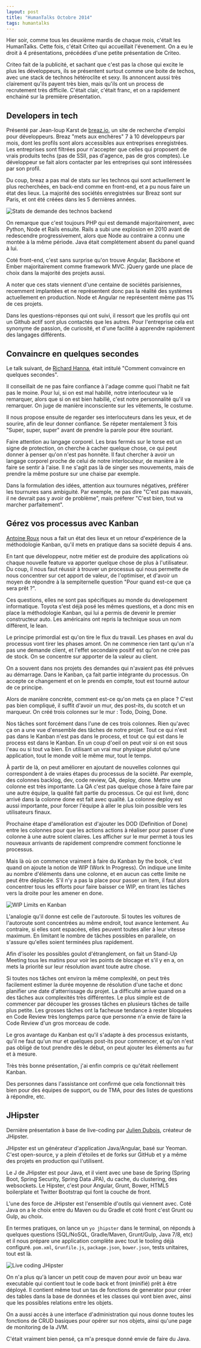 ```yaml
---
layout: post
title: "HumanTalks Octobre 2014"
tags: humantalks
---
```


Hier soir, comme tous les deuxième mardis de chaque mois, c'était les
HumanTalks. Cette fois, c'était Criteo qui accueillait l'évenement. On a eu le
droit à 4 présentations, précédées d'une petite présentation de Criteo.

Criteo fait de la publicité, et sachant que c'est pas la chose qui excite le
plus les développeurs, ils se présentent surtout comme une boite de techos,
avec une stack de technos hétéroclite et sexy. Ils annoncent aussi très
clairement qu'ils payent très bien, mais qu'ils ont un process de recrutement
très difficile. C'était clair, c'était franc, et on a rapidement enchainé sur
la première présentation.

## Developers in tech

Présenté par Jean-loup Karst de [breaz.io](), un site de recherche d'emploi
pour développeurs. Breaz "mets aux enchères" 7 à 10 développeurs par mois, dont
les profils sont alors accessibles aux entreprises enregistrées. Les
entreprises sont filtrées pour n'accepter que celles qui proposent de vrais
produits techs (pas de SSII, pas d'agence, pas de gros comptes). Le développeur
se fait alors contacter par les entreprises qui sont intéressées par son
profil.

Du coup, breaz a pas mal de stats sur les technos qui sont actuellement le plus
recherchées, en back-end comme en front-end, et a pu nous faire un état des
lieux. La majorité des sociétés enregistrées sur Breaz sont sur Paris, et ont
été créées dans les 5 dernières années.

![Stats de demande des technos backend](/public/img/2014-10-14/breaz.jpg)

On remarque que c'est toujours PHP qui est demandé majoritairement, avec
Python, Node et Rails ensuite. Rails a subi une explosion en 2010 avant de
redescendre progressivement, alors que Node au contraire a connu une montée
à la même période. Java était complétement absent du panel quand à lui.

Coté front-end, c'est sans surprise qu'on trouve Angular, Backbone et Ember
majoritairement comme framework MVC. jQuery garde une place de choix dans la
majorité des projets aussi.

A noter que ces stats viennent d'une centaine de sociétés parisiennes,
recemment implantées et ne représentent donc pas la réalité des systèmes
actuellement en production. Node et Angular ne représentent même pas 1% de ces
projets.

Dans les questions-réponses qui ont suivi, il ressort que les profils qui ont
un Github actif sont plus contactés que les autres. Pour l'entreprise cela est
synonyme de passion, de curiosité, et d'une facilité à apprendre rapidement des
langages différents.

## Convaincre en quelques secondes

Le talk suivant, de [Richard Hanna](https://twitter.com/richardhanna), était
intitulé "Comment convaincre en quelques secondes".

Il conseillait de ne pas faire confiance à l'adage comme quoi l'habit ne fait
pas le moine. Pour lui, si on est mal habillé, notre interlocuteur va le
remarquer, alors que si on est bien habillé, c'est notre personnalité qu'il va
remarquer.  On juge de manière inconsciente sur les vêtements, le costume.

Il nous propose ensuite de regarder ses interlocuteurs dans les yeux, et de
sourire, afin de leur donner confiance. Se répeter mentalement 3 fois "Super,
super, super" avant de prendre la parole pour être souriant.

Faire attention au langage corporel. Les bras fermés sur le torse est un signe
de protection, on cherche à cacher quelque chose, ce qui peut donner à penser
qu'on n'est pas honnête. Il faut chercher à avoir un langage corporel proche de
celui de notre interlocuteur, de manière à le faire se sentir à l'aise. Il ne
s'agit pas là de singer ses mouvements, mais de prendre la même posture sur une
chaise par exemple.

Dans la formulation des idées, attention aux tournures négatives, préférer les
tournures sans ambiguité. Par exemple, ne pas dire "C'est pas mauvais, il ne
devrait pas y avoir de problème", mais préferer "C'est bien, tout va marcher
parfaitement".

## Gérez vos processus avec Kanban

[Antoine Roux](@antoine_roux) nous a fait un état des lieux et un retour
d'expérience de la méthodologie Kanban, qu'il mets en pratique dans sa société
depuis 4 ans.

En tant que développeur, notre métier est de produire des applications où
chaque nouvelle feature va apporter quelque chose de plus à l'utilisateur. Du
coup, il nous faut réussir à trouver un processus qui nous permette de nous
concentrer sur cet apport de valeur, de l'optimiser, et d'avoir un moyen de
répondre à la sempiternelle question "Pour quand est-ce que ça sera prêt ?".

Ces questions, elles ne sont pas spécifiques au monde du developement
informatique. Toyota s'est déjà posé les mêmes questions, et a donc mis en
place la méthodologie Kanban, qui lui a permis de devenir le premier
constructeur auto. Les américains ont repris la technique sous un nom
différent, le lean.

Le principe primordial est qu'on tire le flux du travail. Les phases en aval du
processus vont tirer les phases amont. On ne commence rien tant qu'un n'a pas
une demande client, et l'effet secondaire positif est qu'on ne crée pas de
stock. On se concentre sur apporter de la valeur au client. 

On a souvent dans nos projets des demandes qui n'avaient pas été prévues au
démarrage. Dans le Kanban, ça fait partie intégrante du processus. On accepte ce
changement et on le prends en compte, tout est tourné autour de ce principe.

Alors de manière concrète, comment est-ce qu'on mets ça en place ? C'est pas
bien compliqué, il suffit d'avoir un mur, des post-its, du scotch et un
marqueur. On créé trois colonnes sur le mur : Todo, Doing, Done.

Nos tâches sont forcément dans l'une de ces trois colonnes. Rien qu'avec ça on
a une vue d'ensemble des tâches de notre projet. Tout ce qui n'est pas dans le
Kanban n'est pas dans le process, et tout ce qui est dans le process est dans
le Kanban. En un coup d'oeil on peut voir si on est sous l'eau ou si tout va
bien. En utilisant un vrai mur physique plutot qu'une application, tout le
monde voit le même mur, tout le temps.

À partir de là, on peut améliorer en ajoutant de nouvelles colonnes qui
correspondent à de vraies étapes du processus de la société. Par exemple, des
colonnes backlog, dev, code review, QA, deploy, done. Mettre une colonne est
très importante. La QA c'est pas quelque chose à faire faire par une autre
équipe, la qualité fait partie du processus. Ce qui est livré, donc arrivé dans
la colonne done est fait avec qualité. La colonne deploy est aussi importante,
pour forcer l'équipe à aller le plus loin possible vers les utilisateurs
finaux.

Prochaine étape d'amélioration est d'ajouter les DOD (Definition of Done) entre
les colonnes pour que les actions actions à réaliser pour passer d'une colonne
à une autre soient claires. Les afficher sur le mur permet à tous les nouveaux
arrivants de rapidement comprendre comment fonctionne le processus.

Mais là où on commence vraiment à faire du Kanban by the book, c'est quand on
ajoute la notion de WIP (Work In Progress). On indique une limite au nombre
d'éléments dans une colonne, et en aucun cas cette limite ne peut être
déplacée. S'il n'y a pas la place pour passer un item, il faut alors concentrer
tous les efforts pour faire baisser ce WIP, en tirant les tâches vers la droite
pour les amener en done.

![WIP Limits en Kanban](/public/img/2014-10-14/kanban.jpg)

L'analogie qu'il donne est celle de l'autoroute. Si toutes les voitures de
l'autoroute sont concentrées au même endroit, tout avance lentement. Au
contraire, si elles sont espacées, elles peuvent toutes aller à leur vitesse
maximum. En limitant le nombre de tâches possibles en parallele, on s'assure
qu'elles soient terminées plus rapidement.

Afin d'isoler les possibles goulot d'étranglement, on fait un Stand-Up Meeting
tous les matins pour voir les points de blocage et s'il y en a, on mets la
priorité sur leur résolution avant toute autre chose.

Si toutes nos tâches ont environ la même complexité, on peut très facilement
estimer la durée moyenne de résolution d'une tache et donc planifier une date
d'atterrissage du projet. La difficulté arrive quand on a des tâches aux
complexités très différentes. Le plus simple est de commencer par découper les
grosses tâches en plusieurs tâches de taille plus petite. Les grosses tâches
ont la facheuse tendance à rester bloquées en Code Review très longtemps parce
que personne n'a envie de faire la Code Review d'un gros morceau de code.

Le gros avantage du Kanban est qu'il s'adapte à des processus existants, qu'il
ne faut qu'un mur et quelques post-its pour commencer, et qu'on n'est pas
obligé de tout prendre dès le début, on peut ajouter les éléments au fur et
à mesure.

Très très bonne présentation, j'ai enfin compris ce qu'était réellement Kanban.

Des personnes dans l'assistance ont confirmé que cela fonctionnait très bien
pour des équipes de support, ou de TMA, pour des listes de questions
à répondre, etc.

## JHipster

Dernière présentation à base de live-coding par [Julien Dubois](@juliendubois),
créateur de JHipster.

JHipster est un générateur d'application Java/Angular, basé sur Yeoman. C'est
open-source, y a plein d'étoiles et de forks sur GitHub et y a même des projets
en production qui l'utilisent.

Le J de JHipster est pour Java, et il vient avec une base de Spring (Spring
Boot, Spring Security, Spring Data JPA), du cache, du clustering, des
websockets. Le Hipster, c'est pour Angular, Grunt, Bower, HTML5 boilerplate et
Twitter Bootstrap qui font la couche de front.

L'une des force de JHipster est l'ensemble d'outils qui viennent avec. Coté
Java on a le choix entre du Maven ou du Gradle et coté front c'est Grunt ou
Gulp, au choix.

En termes pratiques, on lance un `yo jhipster` dans le terminal, on réponds
à quelques questions (SQL/NoSQL, Gradle/Maven, Grunt/Gulp, Java 7/8, etc) et il
nous prépare une application complète avec tout le tooling déjà configuré.
`pom.xml`, `Grunfile.js`, `package.json`, `bower.json`, tests unitaires, tout
est là.

![Live coding JHipster](/public/img/2014-10-14/jhipster.jpg)

On n'a plus qu'à lancer un petit coup de maven pour avoir un beau war
executable qui contient tout le code back et front (minifié) prêt à être
déployé. Il contient même tout un tas de fonctions de generator pour créer des
tables dans la base de données et les classes qui vont bien avec, ainsi que les
possibles relations entre les objets.

On a aussi accès à une interface d'administration qui nous donne toutes les
fonctions de CRUD basiques pour opérer sur nos objets, ainsi qu'une page de
monitoring de la JVM.

C'était vraiment bien pensé, ça m'a presque donné envie de faire du Java.
